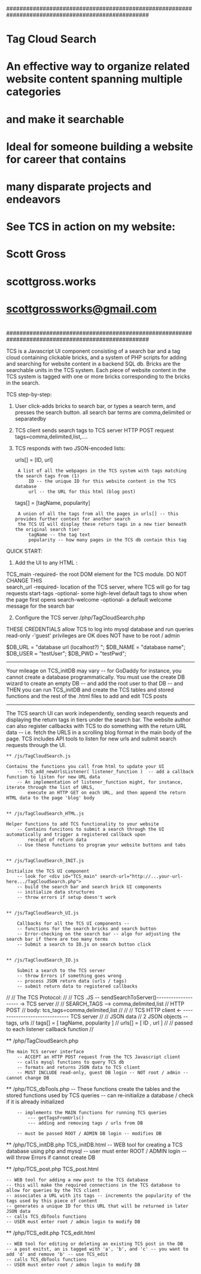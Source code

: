 ###################################################################################################
#
#  Tag Cloud Search
#
#  An effective way to organize related website content spanning multiple categories
#  and make it searchable
#
#  Ideal for someone building a website for career that contains
#  many disparate projects and endeavors
#
#  See TCS in action on my website:
#       Scott Gross
#       scottgross.works
#       scottgrossworks@gmail.com  
#
###################################################################################################

TCS is a Javascript UI component consisting of a search bar and a tag cloud containing
clickable bricks, and a system of PHP scripts for adding and searching for website content
in a backend SQL db.  Bricks are the searchable units in the TCS system.  Each piece of 
website content in the TCS system is tagged with one or more bricks corresponding to 
the bricks in the search.  

TCS step-by-step:

1)  User click-adds bricks to search bar, or types a search term, and presses the search button.
      all search bar terms are comma,delimited or separated<Enter>by<Enter>

2)  TCS client sends search tags to TCS server
      HTTP POST request
      tags=comma,delimited,list,....

3) TCS responds with two JSON-encoded lists:

    urls[] = [ID, url]

        A list of all the webpages in the TCS system with tags matching the search tags from (1)
            ID -- the unique ID for this website content in the TCS database
            url -- the URL for this html (blog post)

    tags[] = [tagName, popularity]

        A union of all the tags from all the pages in urls[] -- this provides further context for another search
        the TCS UI will display these return tags in a new tier beneath the original search tier
            tagName -- the tag text
            popularity -- how many pages in the TCS db contain this tag



QUICK START:

1) Add the UI to any HTML :

   <div
        id="TCS_main"
        search-url="http://...your-url-here.../TagCloudSearch.php"
        start-tags="the, start, tags"
        search-welcome="What can I show you? "
    ></div>

TCS_main         -required- the root DOM element for the TCS module.  DO NOT CHANGE THIS  
search_url       -required- location of the TCS server, where TCS will go for tag requests
start-tags       -optional- some high-level default tags to show when the page first opens
search-welcome   -optional- a default welcome message for the search bar


2) Configure the TCS server /php/TagCloudSearch.php

THESE CREDENTIALS allow TCS to log into mysql database and run queries
read-only -'guest' privileges are OK
does NOT have to be root / admin 

$DB_URL = "database url (localhost?) ";
$DB_NAME = "database name";
$DB_USER = "testUser";
$DB_PWD = "testPwd";


**************************************************************************************************************

Your mileage on TCS_initDB may vary -- for GoDaddy for instance, you cannot create a database programmatically.
You must use the create DB wizard to create an empty DB -- and add the root user to that DB -- 
and THEN you can run TCS_initDB and create the TCS tables and stored functions and the rest of the .html files
to add and edit TCS posts

**************************************************************************************************************


The TCS search UI can work independently, sending search requests and displaying the return tags in tiers under the
search bar.  The website author can also register callbacks with TCS to do something with the return URL data -- 
i.e. fetch the URLS in a scrolling blog format in the main body of the page.  TCS includes API tools to listen
 for new urls and submit search requests through the UI.

    ** /js/TagCloudSearch.js  

    Contains the functions you call from html to update your UI
        -- TCS_add_newUrlsListener( listener_function )  -- add a callback function to listen for new URL data
        -- An implementation of listener_function might, for instance, iterate through the list of URLS,
            execute an HTTP GET on each URL, and then append the return HTML data to the page 'blog' body 


    ** /js/TagCloudSearch_HTML.js

    Helper functions to add TCS functionality to your website
        -- Contains funcitons to submit a search through the UI automatically and trigger a registered callback upon
            receipt of return data
        -- Use these functions to program your website buttons and tabs


    ** /js/TagCloudSearch_INIT.js

    Initialize the TCS UI component
        -- look for <div id="TCS_main" search-url="http://...your-url-here.../TagCloudSearch.php">
        -- build the search bar and search brick UI components 
        -- initialize data structures
        -- throw errors if setup doesn't work


    ** /js/TagCloudSearch_UI.js

        Callbacks for all the TCS UI components --
        -- functions for the search bricks and search button
        -- Error-checking on the search bar -- algo for adjusting the search bar if there are too many terms
        -- Submit a search to IO.js on search button click


    ** /js/TagCloudSearch_IO.js

        Submit a search to the TCS server
        -- throw Errors if something goes wrong
        -- process JSON return data (urls / tags)
        -- submit return data to registered callbacks



//
// The TCS Protocol:
//
//    TCS .JS -- sendSearchToServer()-------------------- ->  TCS server
//
//       SEARCH_TAGS --> comma,delimited,list
//       HTTP POST
//         body: tcs_tags=comma,delimited,list 
//
//
//       TCS HTTP client <- ------------------------------ TCS server
//
//       JSON data
//          2 JSON objects -- tags, urls
//               tags[] = [ tagName, popularity ]
//               urls[] = [ ID , url ]
//
//             passed to each listener callback function
//

** /php/TagCloudSearch.php

    The main TCS server interface
        -- ACCEPT an HTTP POST request from the TCS Javascript client
        -- calls mysql functions to query TCS db
        -- formats and returns JSON data to TCS client
        -- MUST INCLUDE read-only, guest DB login -- NOT root / admin -- cannot change DB 


** /php/TCS_dbTools.php
        -- These functions create the tables and the stored functions used by TCS queries
        -- can re-initialize a database / check if it is already initialized

        -- implements the MAIN functions for running TCS queries
            --- getTagsFromUrls()
            --- adding and removing tags / urls from DB
        
        -- must be passed ROOT / ADMIN DB login -- modifies DB

        
** /php/TCS_initDB.php
    TCS_initDB.html
        -- WEB tool for creating a TCS database using php and mysql
        -- user must enter ROOT / ADMIN login 
        -- will throw Errors if cannot create DB



** /php/TCS_post.php
    TCS_post.html

    -- WEB tool for adding a new post to the TCS database
    -- this will make the required connections in the TCS database to allow for queries by the TCS client
    -- associates a URL with its tags -- increments the popularity of the tags used by this piece of content
    -- generates a unique ID for this URL that will be returned in later JSON data
    -- calls TCS_dbTools functions
    -- USER must enter root / admin login to modify DB


** /php/TCS_edit.php
    TCS_edit.html

    -- WEB tool for editing or deleting an existing TCS post in the DB
    -- a post exitst, an is tagged with 'a', 'b', and 'c' -- you want to add 'd' and remove 'b' -- use TCS_edit
    -- calls TCS_dbTools functions
    -- USER must enter root / admin login to modify DB

